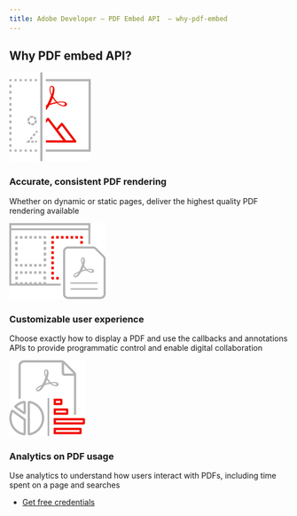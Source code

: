 ```yaml
---
title: Adobe Developer — PDF Embed API  — why-pdf-embed
---
```



<TitleBlock slots="heading" theme="light"  className="titleBlock-align-left" />

## Why PDF embed API?

<TextBlock slots="image, heading, text" width="33%" theme="light" className="align-left icon-xl-size"  />

![Accurate_rendering](../../images/accurate_rendering.svg)

### Accurate, consistent PDF rendering

Whether on dynamic or static pages, deliver the highest quality PDF rendering available


<TextBlock slots="image, heading, text" width="33%" theme="light" className="align-left icon-xl-size" />

![Customizable_experience](../../images/customizable_experience.svg)

### Customizable user experience

Choose exactly how to display a PDF and use the callbacks and annotations APIs to provide programmatic control and enable digital collaboration

<TextBlock slots="image, heading, text" width="33%" theme="light"  className="align-left icon-xl-size" />

![Analytics](../../images/analytics.svg)

### Analytics on PDF usage

Use analytics to understand how users interact with PDFs, including time spent on a page and searches


<TextBlock slots="buttons" isCentered theme="light" className="margin-top-zero" />

* [Get free credentials](https://dc.stage.acrobat.com/dc-integration-creation-app-cdn/index.html?api=pdf-embed-api)